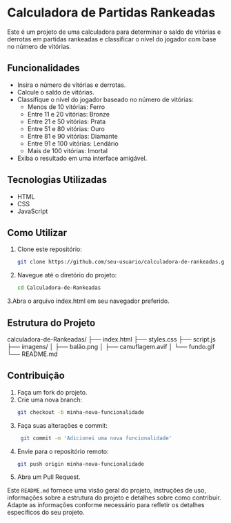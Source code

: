 # Calculadora de Partidas Rankeadas

Este é um projeto de uma calculadora para determinar o saldo de vitórias e derrotas em partidas rankeadas e classificar o nível do jogador com base no número de vitórias.

## Funcionalidades

- Insira o número de vitórias e derrotas.
- Calcule o saldo de vitórias.
- Classifique o nível do jogador baseado no número de vitórias:
  - Menos de 10 vitórias: Ferro
  - Entre 11 e 20 vitórias: Bronze
  - Entre 21 e 50 vitórias: Prata
  - Entre 51 e 80 vitórias: Ouro
  - Entre 81 e 90 vitórias: Diamante
  - Entre 91 e 100 vitórias: Lendário
  - Mais de 100 vitórias: Imortal
- Exiba o resultado em uma interface amigável.

## Tecnologias Utilizadas

- HTML
- CSS
- JavaScript

## Como Utilizar

1. Clone este repositório:
   ```bash
   git clone https://github.com/seu-usuario/calculadora-de-rankeadas.git

2. Navegue até o diretório do projeto:
   ```bash
   cd Calculadora-de-Rankeadas
   
3.Abra o arquivo index.html em seu navegador preferido.
## Estrutura do Projeto

calculadora-de-Rankeadas/
├── index.html
├── styles.css
├── script.js
├── imagens/
│   ├── balão.png
│   ├── camuflagem.avif
│   └── fundo.gif
└── README.md

## Contribuição

1. Faça um fork do projeto.
2. Crie uma nova branch:
   ```bash
   git checkout -b minha-nova-funcionalidade

3. Faça suas alterações e commit:
    ```bash
     git commit -m 'Adicionei uma nova funcionalidade'

4. Envie para o repositório remoto:
     ```bash
   git push origin minha-nova-funcionalidade

5. Abra um Pull Request.


 
Este `README.md` fornece uma visão geral do projeto, instruções de uso, informações sobre a estrutura do projeto e detalhes sobre como contribuir. Adapte as informações conforme necessário para refletir os detalhes específicos do seu projeto.





   


   
